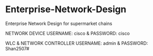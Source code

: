 # Enterprise-Network-Design
Enterprise Network Design for supermarket chains   


NETWORK DEVICE USERNAME: cisco  &  PASSWORD: cisco

WLC & NETWORK CONTROLLER USERNAME: admin & PASSWORD: Shan2507#
